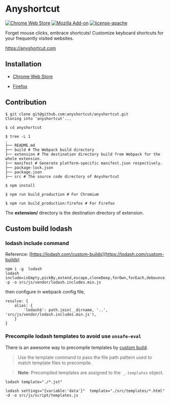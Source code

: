 # Anyshortcut

[![Chrome Web Store](https://img.shields.io/chrome-web-store/v/ginilcdjefkbpeelgekodpmmabppcfao.svg)](https://chrome.google.com/webstore/detail/anyshortcut/ginilcdjefkbpeelgekodpmmabppcfao)
[![Mozilla Add-on](https://img.shields.io/amo/v/anyshortcut-firefox?color=%2320123A)](https://addons.mozilla.org/en-US/firefox/addon/anyshortcut-firefox/)
[![license-apache](https://img.shields.io/badge/license-Apache-yellow.svg)](https://github.com/anyshortcut/anyshortcut/blob/master/LICENSE)

Forget mouse clicks, embrace shortcuts! Customize keyboard shortcuts for your frequently visited websites.

https://anyshortcut.com

## Installation

- [Chrome Web Store](https://chrome.google.com/webstore/detail/anyshortcut/ginilcdjefkbpeelgekodpmmabppcfao)

- [Firefox](https://addons.mozilla.org/en-US/firefox/addon/anyshortcut-firefox/)

## Contribution

```shell
$ git clone git@github.com:anyshortcut/anyshortcut.git
Cloning into 'anyshortcut'...

$ cd anyshortcut

$ tree -L 1  
.
├── README.md
├── build # The Webpack build directory
├── extension # The destination directory build from Webpack for the whole extension.
├── manifest # Generate platform-specific manifest.json respectively.
├── package-lock.json
├── package.json
├── src # The source code directory of Anyshortcut

$ npm install

$ npm run build_production # For Chromium

$ npm run build_production:firefox # For Firefox
```

The **extension/** directory is the destination directory of extension.

## Custom build lodash

### lodash include command

Reference: [https://lodash.com/custom-builds](https://lodash.com/custom-builds)

```shell
npm i -g  lodash
lodash include=isEmpty,pickBy,extend,escape,cloneDeep,forOwn,forEach,debounce,throttle,sortBy  -p -o src/js/vendor/lodash.includes.min.js
```

then configure in webpack config file,

    resolve: {
        alias: {
            'lodash$': path.join(__dirname, '..', 'src/js/vendor/lodash.includes.min.js'),
        }
    }


### Precompile lodash templates to avoid use `unsafe-eval`

There is an awesome way to precompile templates by [custom build](https://lodash.com/custom-builds).

> Use the template command to pass the file path pattern used to match template files to precompile.

> **Note**: Precompiled templates are assigned to the` _.templates` object.
```
lodash template="./*.jst"
```

`
lodash settings="{variable:'data'}"  template="./src/templates/*.html" -d -o src/js/script/templates.js
`
